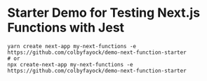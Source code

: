 # Starter Demo for Testing Next.js Functions with Jest

```
yarn create next-app my-next-functions -e https://github.com/colbyfayock/demo-next-function-starter
# or
npx create-next-app my-next-functions -e https://github.com/colbyfayock/demo-next-function-starter
```

